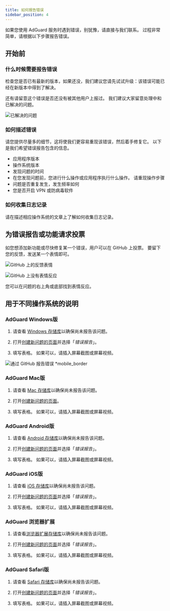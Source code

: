 ```yaml
---
title: 如何报告错误
sidebar_position: 4
---
```


如果您使用 AdGuard 服务时遇到错误，别犹豫，请直接与我们联系。 过程非常简单，请根据以下步骤报告错误。

## 开始前

### 什么时候需要报告错误

检查您是否已有最新的版本，如果还没，我们建议您请先试试升级：该错误可能已经在新版本中得到了解决。

还有请留意这个错误是否还没有被其他用户上报过。 我们建议大家留意处理中和已解决的问题。

![已解决的问题](https://cdn.adtidy.org/content/kb/ad_blocker/general/closed_issues.png)

### 如何描述错误

请您提供尽量多的细节，这将使我们更容易重现该错误，然后着手修复它。 以下是我们希望错误报告包含的信息。

- 应用程序版本
- 操作系统版本
- 发现问题的时间
- 在您发现问题前，您进行什么操作或应用程序执行什么操作。 请重现操作步骤
- 问题是否重复发生，发生频率如何
- 您是否开启 VPN 或防病毒软件

### 如何收集日志记录

请在描述相应操作系统的文章上了解如何收集日志记录。

## 为错误报告或功能请求投票

如您想添加新功能或尽快修复某一个错误，用户可以在 GitHub 上投票。 要留下您的反馈，发送某一个表情即可。

![GitHub 上的反馈表情](https://cdn.adtidy.org/content/kb/ad_blocker/general/github_reaction.png)

![GitHub 上没有表情反应](https://cdn.adtidy.org/content/kb/ad_blocker/general/github_reaction2.png)

您可以在问题的右上角或底部找到表情反应。

## 用于不同操作系统的说明

### AdGuard Windows版

1. 请查看 [Windows 存储库](https://github.com/AdguardTeam/AdGuardforWindows/issues)以确保尚未报告该问题。

2. 打开[创建新问题的页面](https://github.com/AdguardTeam/AdguardForWindows/issues/new/choose)并选择「*错误报告*」。

3. 填写表格。 如果可以，请插入屏幕截图或屏幕视频。

![通过 GitHub 报告错误 *mobile_border](https://cdn.adtidy.org/content/kb/ad_blocker/general/windows_gh.png)

### AdGuard Mac版

1. 请查看 [Mac 存储库](https://github.com/AdguardTeam/AdGuardforMac/issues)以确保尚未报告该问题。

2. 打开[创建新问题的页面](https://github.com/AdguardTeam/AdguardForMac/issues/new)。

3. 填写表格。 如果可以，请插入屏幕截图或屏幕视频。

### AdGuard Android版

1. 请查看 [Android 存储库](https://github.com/AdguardTeam/AdGuardforAndroid/issues)以确保尚未报告该问题。

2. 打开[创建新问题的页面](https://github.com/AdguardTeam/AdguardForAndroid/issues/new/choose)并选择「*错误报告*」。

3. 填写表格。 如果可以，请插入屏幕截图或屏幕视频。

### AdGuard iOS版

1. 请查看 [iOS 存储库](https://github.com/AdguardTeam/AdGuardforiOS/issues)以确保尚未报告该问题。

2. 打开[创建新问题的页面](https://github.com/AdguardTeam/AdguardForiOS/issues/new/choose)并选择「*错误报告*」。

3. 填写表格。 如果可以，请插入屏幕截图或屏幕视频。

### AdGuard 浏览器扩展

1. 请查看[浏览器扩展存储库](https://github.com/AdguardTeam/AdguardBrowserExtension/issues/)以确保尚未报告该问题。

2. 打开[创建新问题的页面](https://github.com/AdguardTeam/AdguardBrowserExtension/issues/new/choose)并选择「*错误报告*」。

3. 填写表格。 如果可以，请插入屏幕截图或屏幕视频。

### AdGuard Safari版

1. 请查看 [Safari 存储库](https://github.com/AdguardTeam/AdGuardForSafari/issues)以确保尚未报告该问题。

2. 打开[创建新问题的页面](https://github.com/AdguardTeam/AdGuardForSafari/issues/new/choose)并选择「*错误报告*」。

3. 填写表格。 如果可以，请插入屏幕截图或屏幕视频。
